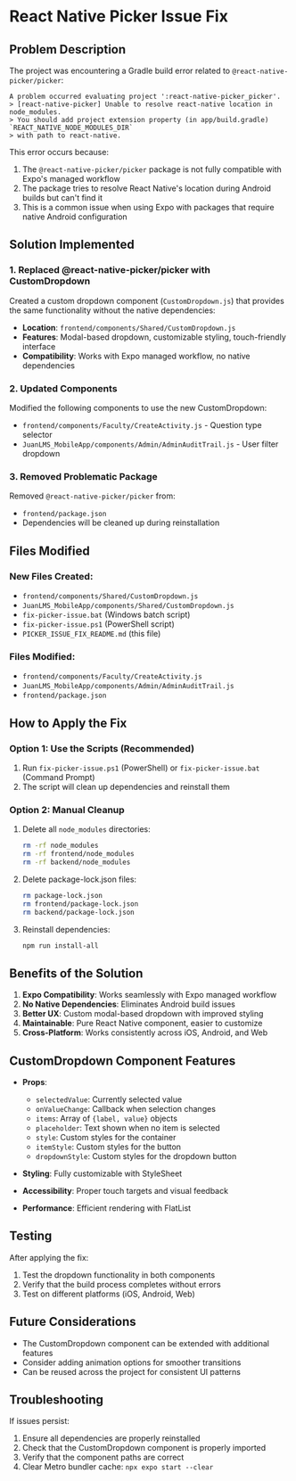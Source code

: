 # React Native Picker Issue Fix

## Problem Description

The project was encountering a Gradle build error related to `@react-native-picker/picker`:

```
A problem occurred evaluating project ':react-native-picker_picker'.
> [react-native-picker] Unable to resolve react-native location in node_modules. 
> You should add project extension property (in app/build.gradle) `REACT_NATIVE_NODE_MODULES_DIR` 
> with path to react-native.
```

This error occurs because:
1. The `@react-native-picker/picker` package is not fully compatible with Expo's managed workflow
2. The package tries to resolve React Native's location during Android builds but can't find it
3. This is a common issue when using Expo with packages that require native Android configuration

## Solution Implemented

### 1. Replaced @react-native-picker/picker with CustomDropdown

Created a custom dropdown component (`CustomDropdown.js`) that provides the same functionality without the native dependencies:

- **Location**: `frontend/components/Shared/CustomDropdown.js`
- **Features**: Modal-based dropdown, customizable styling, touch-friendly interface
- **Compatibility**: Works with Expo managed workflow, no native dependencies

### 2. Updated Components

Modified the following components to use the new CustomDropdown:

- `frontend/components/Faculty/CreateActivity.js` - Question type selector
- `JuanLMS_MobileApp/components/Admin/AdminAuditTrail.js` - User filter dropdown

### 3. Removed Problematic Package

Removed `@react-native-picker/picker` from:
- `frontend/package.json`
- Dependencies will be cleaned up during reinstallation

## Files Modified

### New Files Created:
- `frontend/components/Shared/CustomDropdown.js`
- `JuanLMS_MobileApp/components/Shared/CustomDropdown.js`
- `fix-picker-issue.bat` (Windows batch script)
- `fix-picker-issue.ps1` (PowerShell script)
- `PICKER_ISSUE_FIX_README.md` (this file)

### Files Modified:
- `frontend/components/Faculty/CreateActivity.js`
- `JuanLMS_MobileApp/components/Admin/AdminAuditTrail.js`
- `frontend/package.json`

## How to Apply the Fix

### Option 1: Use the Scripts (Recommended)
1. Run `fix-picker-issue.ps1` (PowerShell) or `fix-picker-issue.bat` (Command Prompt)
2. The script will clean up dependencies and reinstall them

### Option 2: Manual Cleanup
1. Delete all `node_modules` directories:
   ```bash
   rm -rf node_modules
   rm -rf frontend/node_modules
   rm -rf backend/node_modules
   ```

2. Delete package-lock.json files:
   ```bash
   rm package-lock.json
   rm frontend/package-lock.json
   rm backend/package-lock.json
   ```

3. Reinstall dependencies:
   ```bash
   npm run install-all
   ```

## Benefits of the Solution

1. **Expo Compatibility**: Works seamlessly with Expo managed workflow
2. **No Native Dependencies**: Eliminates Android build issues
3. **Better UX**: Custom modal-based dropdown with improved styling
4. **Maintainable**: Pure React Native component, easier to customize
5. **Cross-Platform**: Works consistently across iOS, Android, and Web

## CustomDropdown Component Features

- **Props**:
  - `selectedValue`: Currently selected value
  - `onValueChange`: Callback when selection changes
  - `items`: Array of `{label, value}` objects
  - `placeholder`: Text shown when no item is selected
  - `style`: Custom styles for the container
  - `itemStyle`: Custom styles for the button
  - `dropdownStyle`: Custom styles for the dropdown button

- **Styling**: Fully customizable with StyleSheet
- **Accessibility**: Proper touch targets and visual feedback
- **Performance**: Efficient rendering with FlatList

## Testing

After applying the fix:
1. Test the dropdown functionality in both components
2. Verify that the build process completes without errors
3. Test on different platforms (iOS, Android, Web)

## Future Considerations

- The CustomDropdown component can be extended with additional features
- Consider adding animation options for smoother transitions
- Can be reused across the project for consistent UI patterns

## Troubleshooting

If issues persist:
1. Ensure all dependencies are properly reinstalled
2. Check that the CustomDropdown component is properly imported
3. Verify that the component paths are correct
4. Clear Metro bundler cache: `npx expo start --clear`
